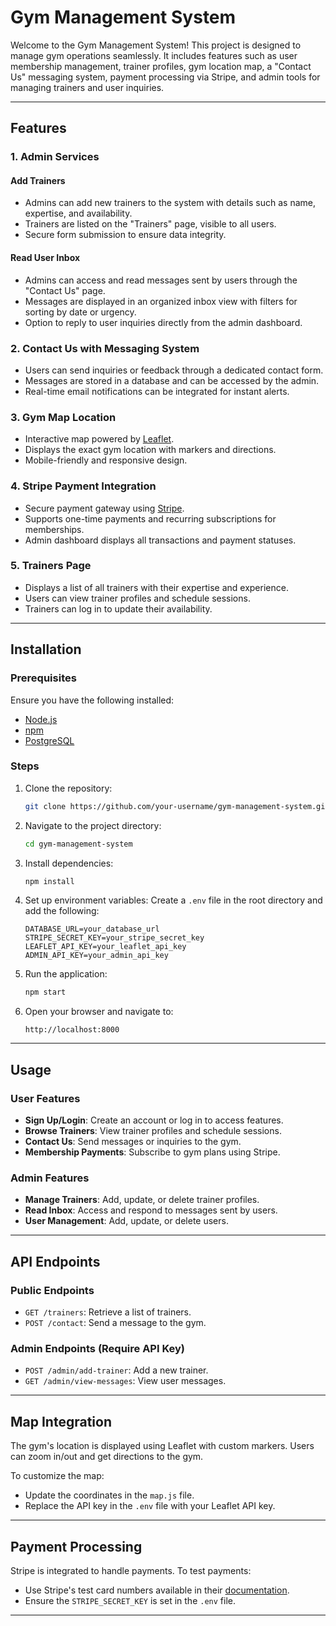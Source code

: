 # Gym Management System

Welcome to the Gym Management System! This project is designed to manage gym operations seamlessly. It includes features such as user membership management, trainer profiles, gym location map, a "Contact Us" messaging system, payment processing via Stripe, and admin tools for managing trainers and user inquiries.

---

## Features

### 1. Admin Services
#### Add Trainers
- Admins can add new trainers to the system with details such as name, expertise, and availability.
- Trainers are listed on the "Trainers" page, visible to all users.
- Secure form submission to ensure data integrity.

#### Read User Inbox
- Admins can access and read messages sent by users through the "Contact Us" page.
- Messages are displayed in an organized inbox view with filters for sorting by date or urgency.
- Option to reply to user inquiries directly from the admin dashboard.

### 2. Contact Us with Messaging System
- Users can send inquiries or feedback through a dedicated contact form.
- Messages are stored in a database and can be accessed by the admin.
- Real-time email notifications can be integrated for instant alerts.

### 3. Gym Map Location
- Interactive map powered by [Leaflet](https://leafletjs.com/).
- Displays the exact gym location with markers and directions.
- Mobile-friendly and responsive design.

### 4. Stripe Payment Integration
- Secure payment gateway using [Stripe](https://stripe.com/).
- Supports one-time payments and recurring subscriptions for memberships.
- Admin dashboard displays all transactions and payment statuses.

### 5. Trainers Page
- Displays a list of all trainers with their expertise and experience.
- Users can view trainer profiles and schedule sessions.
- Trainers can log in to update their availability.

---

## Installation

### Prerequisites
Ensure you have the following installed:
- [Node.js](https://nodejs.org/)
- [npm](https://www.npmjs.com/)
- [PostgreSQL](https://www.postgresql.org/)

### Steps

1. Clone the repository:
   ```bash
   git clone https://github.com/your-username/gym-management-system.git
   ```

2. Navigate to the project directory:
   ```bash
   cd gym-management-system
   ```

3. Install dependencies:
   ```bash
   npm install
   ```

4. Set up environment variables:
   Create a `.env` file in the root directory and add the following:
   ```env
   DATABASE_URL=your_database_url
   STRIPE_SECRET_KEY=your_stripe_secret_key
   LEAFLET_API_KEY=your_leaflet_api_key
   ADMIN_API_KEY=your_admin_api_key
   ```

5. Run the application:
   ```bash
   npm start
   ```

6. Open your browser and navigate to:
   ```
   http://localhost:8000
   ```

---

## Usage

### User Features
- **Sign Up/Login**: Create an account or log in to access features.
- **Browse Trainers**: View trainer profiles and schedule sessions.
- **Contact Us**: Send messages or inquiries to the gym.
- **Membership Payments**: Subscribe to gym plans using Stripe.

### Admin Features
- **Manage Trainers**: Add, update, or delete trainer profiles.
- **Read Inbox**: Access and respond to messages sent by users.
- **User Management**: Add, update, or delete users.

---

## API Endpoints

### Public Endpoints
- `GET /trainers`: Retrieve a list of trainers.
- `POST /contact`: Send a message to the gym.

### Admin Endpoints (Require API Key)
- `POST /admin/add-trainer`: Add a new trainer.
- `GET /admin/view-messages`: View user messages.

---

## Map Integration
The gym's location is displayed using Leaflet with custom markers. Users can zoom in/out and get directions to the gym.

To customize the map:
- Update the coordinates in the `map.js` file.
- Replace the API key in the `.env` file with your Leaflet API key.

---

## Payment Processing
Stripe is integrated to handle payments. To test payments:
- Use Stripe's test card numbers available in their [documentation](https://stripe.com/docs/testing).
- Ensure the `STRIPE_SECRET_KEY` is set in the `.env` file.

---